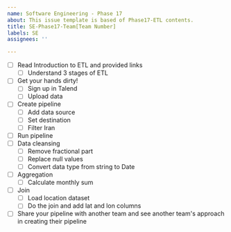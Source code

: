```yaml
---
name: Software Engineering - Phase 17
about: This issue template is based of Phase17-ETL contents.
title: SE-Phase17-Team[Team Number]
labels: SE
assignees: ''

---
```



- [ ] Read Introduction to ETL and provided links
    - [ ] Understand 3 stages of ETL
- [ ] Get your hands dirty!
    - [ ] Sign up in Talend
    - [ ] Upload data
- [ ] Create pipeline
    - [ ] Add data source
    - [ ] Set destination
    - [ ] Filter Iran
- [ ] Run pipeline
- [ ] Data cleansing
    - [ ] Remove fractional part
    - [ ] Replace null values
    - [ ] Convert data type from string to Date
- [ ] Aggregation
    - [ ] Calculate monthly sum
- [ ] Join
    - [ ] Load location dataset
    - [ ] Do the join and add lat and lon columns

- [ ] Share your pipeline with another team and see another team's approach in creating their pipeline